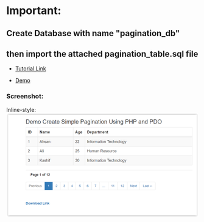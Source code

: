 
# Important:
## Create Database with name "pagination_db"
## then import the attached pagination_table.sql file

- [Tutorial Link](https://www.allphptricks.com/create-simple-pagination-using-php-and-mysqli/)

- [Demo](https://www.allphptricks.com/demo/2018/july/create-simple-pagination/)


### Screenshot:

Inline-style: 
![alt text](https://github.com/ishado/Simple-Pagination-Using-PHP/blob/master/screenshot.png "Screenshot")
